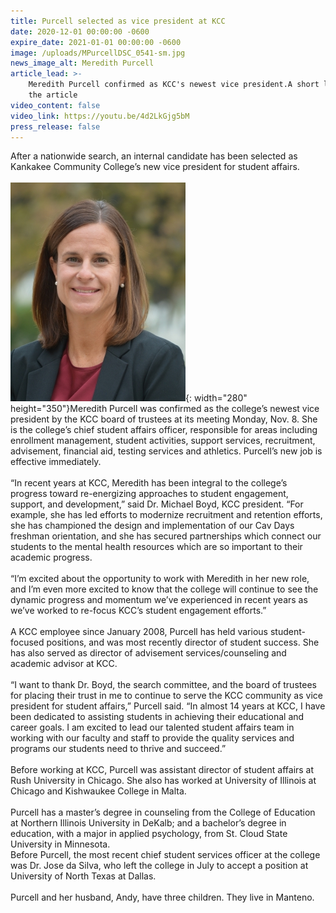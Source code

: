 ```yaml
---
title: Purcell selected as vice president at KCC
date: 2020-12-01 00:00:00 -0600
expire_date: 2021-01-01 00:00:00 -0600
image: /uploads/MPurcellDSC_0541-sm.jpg
news_image_alt: Meredith Purcell
article_lead: >-
    Meredith Purcell confirmed as KCC's newest vice president.A short lead for
    the article
video_content: false
video_link: https://youtu.be/4d2LkGjg5bM
press_release: false
---
```

After a nationwide search, an internal candidate has been selected as Kankakee Community College’s new vice president for student affairs.<br><br>![](/uploads/MPurcellDSC_0541-sm.jpg){: width="280" height="350"}Meredith Purcell was confirmed as the college’s newest vice president by the KCC board of trustees at its meeting Monday, Nov. 8. She is the college’s chief student affairs officer, responsible for areas including enrollment management, student activities, support services, recruitment, advisement, financial aid, testing services and athletics. Purcell’s new job is effective immediately.<br><br>“In recent years at KCC, Meredith has been integral to the college’s progress toward re-energizing approaches to student engagement, support, and development,” said Dr. Michael Boyd, KCC president. “For example, she has led efforts to modernize recruitment and retention efforts, she has championed the design and implementation of our Cav Days freshman orientation, and she has secured partnerships which connect our students to the mental health resources which are so important to their academic progress.<br><br>“I’m excited about the opportunity to work with Meredith in her new role, and I’m even more excited to know that the college will continue to see the dynamic progress and momentum we’ve experienced in recent years as we’ve worked to re-focus KCC’s student engagement efforts.”<br><br>A KCC employee since January 2008, Purcell has held various student-focused positions, and was most recently director of student success. She has also served as director of advisement services/counseling and academic advisor at KCC.<br><br>“I want to thank Dr. Boyd, the search committee, and the board of trustees for placing their trust in me to continue to serve the KCC community as vice president for student affairs,” Purcell said. “In almost 14 years at KCC, I have been dedicated to assisting students in achieving their educational and career goals. I am excited to lead our talented student affairs team in working with our faculty and staff to provide the quality services and programs our students need to thrive and succeed.”<br><br>Before working at KCC, Purcell was assistant director of student affairs at Rush University in Chicago. She also has worked at University of Illinois at Chicago and Kishwaukee College in Malta.<br><br>Purcell has a master’s degree in counseling from the College of Education at Northern Illinois University in DeKalb; and a bachelor’s degree in education, with a major in applied psychology, from St. Cloud State University in Minnesota.<br>Before Purcell, the most recent chief student services officer at the college was Dr. Jose da Silva, who left the college in July to accept a position at University of North Texas at Dallas.&nbsp;<br><br>Purcell and her husband, Andy, have three children. They live in Manteno.
